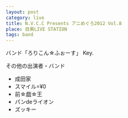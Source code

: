 ```yaml
---
layout: post
category: live
title: N.V.C.C Presents アニめぐろ2012 Vol.8
place: 目黒LIVE STATION
tags: band
---
```

バンド「ろりこん&#x2606;ふぉーす」 Key.

その他の出演者・バンド

* 成田家
* スマイル=&yen;0
* 前&#x2606;戯&#x2606;王
* パンdeライオン
* ズッキー